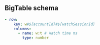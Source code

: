 ## BigTable schema

```yaml
- row:
    key: w#${accountId}#${watchSessionId}
    columns:
      - name: w:t # Watch time ms
        type: number
```

